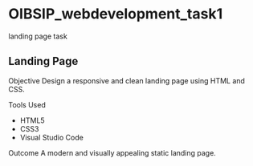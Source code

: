 # OIBSIP_webdevelopment_task1
landing page task

## Landing Page

 Objective
Design a responsive and clean landing page using HTML and CSS.

 Tools Used
- HTML5
- CSS3
- Visual Studio Code

 Outcome
A modern and visually appealing static landing page.
